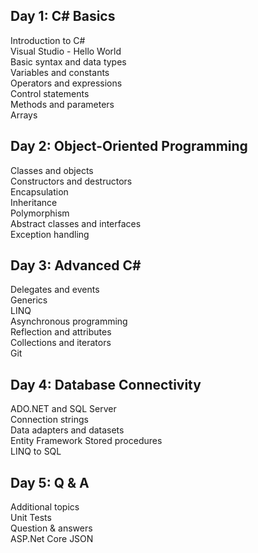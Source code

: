 ## Day 1: C# Basics

Introduction to C#  
Visual Studio - Hello World  
Basic syntax and data types  
Variables and constants  
Operators and expressions  
Control statements  
Methods and parameters  
Arrays  

## Day 2: Object-Oriented Programming

Classes and objects  
Constructors and destructors  
Encapsulation  
Inheritance  
Polymorphism  
Abstract classes and interfaces  
Exception handling  

## Day 3: Advanced C#

Delegates and events  
Generics  
LINQ  
Asynchronous programming  
Reflection and attributes  
Collections and iterators  
Git  

## Day 4: Database Connectivity

ADO.NET and SQL Server  
Connection strings  
Data adapters and datasets  
Entity Framework
Stored procedures  
LINQ to SQL  

## Day 5: Q & A

Additional topics  
Unit Tests  
Question & answers  
ASP.Net Core
JSON